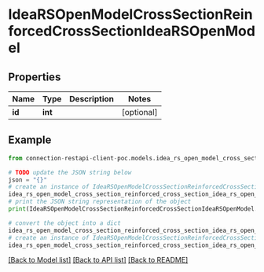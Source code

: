# IdeaRSOpenModelCrossSectionReinforcedCrossSectionIdeaRSOpenModel


## Properties

Name | Type | Description | Notes
------------ | ------------- | ------------- | -------------
**id** | **int** |  | [optional] 

## Example

```python
from connection-restapi-client-poc.models.idea_rs_open_model_cross_section_reinforced_cross_section_idea_rs_open_model import IdeaRSOpenModelCrossSectionReinforcedCrossSectionIdeaRSOpenModel

# TODO update the JSON string below
json = "{}"
# create an instance of IdeaRSOpenModelCrossSectionReinforcedCrossSectionIdeaRSOpenModel from a JSON string
idea_rs_open_model_cross_section_reinforced_cross_section_idea_rs_open_model_instance = IdeaRSOpenModelCrossSectionReinforcedCrossSectionIdeaRSOpenModel.from_json(json)
# print the JSON string representation of the object
print(IdeaRSOpenModelCrossSectionReinforcedCrossSectionIdeaRSOpenModel.to_json())

# convert the object into a dict
idea_rs_open_model_cross_section_reinforced_cross_section_idea_rs_open_model_dict = idea_rs_open_model_cross_section_reinforced_cross_section_idea_rs_open_model_instance.to_dict()
# create an instance of IdeaRSOpenModelCrossSectionReinforcedCrossSectionIdeaRSOpenModel from a dict
idea_rs_open_model_cross_section_reinforced_cross_section_idea_rs_open_model_from_dict = IdeaRSOpenModelCrossSectionReinforcedCrossSectionIdeaRSOpenModel.from_dict(idea_rs_open_model_cross_section_reinforced_cross_section_idea_rs_open_model_dict)
```
[[Back to Model list]](../README.md#documentation-for-models) [[Back to API list]](../README.md#documentation-for-api-endpoints) [[Back to README]](../README.md)



